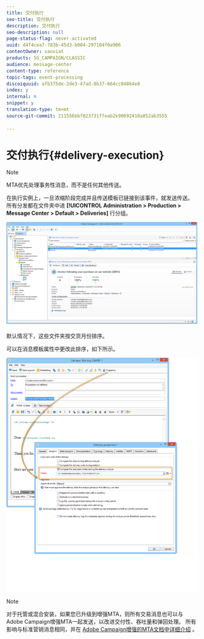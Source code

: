 ```yaml
---
title: 交付执行
seo-title: 交付执行
description: 交付执行
seo-description: null
page-status-flag: never-activated
uuid: d4f4cea7-783b-45d3-b004-297104f0a906
contentOwner: sauviat
products: SG_CAMPAIGN/CLASSIC
audience: message-center
content-type: reference
topic-tags: event-processing
discoiquuid: afb375de-2de3-47ad-8b37-664cc04864e8
index: y
internal: n
snippet: y
translation-type: tm+mt
source-git-commit: 211556bbf023731ffeab2e90692410a852ab3555

---
```



# 交付执行{#delivery-execution}

>[!NOTE]
>
>MTA优先处理事务性消息，而不是任何其他传送。

在执行实例上，一旦浓缩阶段完成并且传送模板已链接到该事件，就发送传送。 所有分发都在文件夹中进 **[!UICONTROL Administration > Production > Message Center > Default > Deliveries]** 行分组。

![](assets/messagecenter_deliveries_execinstances_001.png)

默认情况下，这些文件夹按交货月份排序。

可以在消息模板属性中更改此排序，如下所示。

![](assets/messagecenter_deliveries_properties_001.png)

>[!NOTE]
>
>对于托管或混合安装，如果您已升级到增强MTA，则所有交易消息也可以与Adobe Campaign增强MTA一起发送，以改进交付性、吞吐量和弹回处理。 所有影响与标准营销消息相同，并在 [Adobe Campaign增强的MTA文档中详细介绍](https://helpx.adobe.com/campaign/kb/campaign-enhanced-mta.html) 。